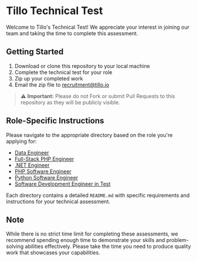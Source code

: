 # Tillo Technical Test

Welcome to Tillo's Technical Test! We appreciate your interest in joining our team and taking the time to complete this assessment.

## Getting Started

1. Download or clone this repository to your local machine
2. Complete the technical test for your role
3. Zip up your completed work 
4. Email the zip file to recruitment@tillo.io

> :warning: **Important:** Please do not Fork or submit Pull Requests to this repository as they will be publicly visible.

## Role-Specific Instructions

Please navigate to the appropriate directory based on the role you're applying for:

- [Data Engineer](data)
- [Full-Stack PHP Engineer](fullstack-php)
- [.NET Engineer](dotnet)
- [PHP Software Engineer](php)
- [Python Software Engineer](python)
- [Software Development Engineer in Test](sdet)

Each directory contains a detailed `README.md` with specific requirements and instructions for your technical assessment.

## Note
While there is no strict time limit for completing these assessments, we recommend spending enough time to demonstrate your skills and problem-solving abilities effectively. Please take the time you need to produce quality work that showcases your capabilities.
